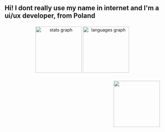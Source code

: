 <h2 align="left">Hi! I dont really use my name in internet and I'm a ui/ux developer, from Poland</h2>

###

<div align="center">
  <img src="https://github-readme-stats.vercel.app/api?username=xkariee&hide_title=false&hide_rank=false&show_icons=true&include_all_commits=true&count_private=true&disable_animations=false&theme=dracula&locale=en&hide_border=false" height="150" alt="stats graph"  />
  <img src="https://github-readme-stats.vercel.app/api/top-langs?username=xkariee&locale=en&hide_title=false&layout=compact&card_width=320&langs_count=5&theme=dracula&hide_border=false" height="150" alt="languages graph"  />
</div>

###

<img align="right" height="150" src="https://r2.fivemanage.com/yIFAbhpeqrUcFaLtFHQ26/images/avatar_black_cat.jpg"  />

